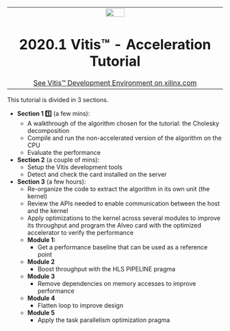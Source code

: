 <table width="100%">
 <tr width="100%">
    <td align="center"><img src="https://www.xilinx.com/content/dam/xilinx/imgs/press/media-kits/corporate/xilinx-logo.png" width="30%"/><h1>2020.1 Vitis™ - Acceleration Tutorial</h1>
    <a href="https://www.xilinx.com/products/design-tools/vitis.html">See Vitis™ Development Environment on xilinx.com</a>
    </td>
 </tr>
</table>

This tutorial is divided in 3 sections.
* **Section 1 :one:** (a few mins):
  + A walkthrough of the algorithm chosen for the tutorial: the Cholesky decomposition 
  + Compile and run the non-accelerated version of the algorithm on the CPU
  + Evaluate the performance
* **Section 2** (a couple of mins):
  + Setup the Vitis development tools
  + Detect and check the card installed on the server 
* **Section 3** (a few hours):
  + Re-organize the code to extract the algorithm in its own unit (the kernel)
  + Review the APIs needed to enable communication between the host and the kernel
  + Apply optimizations to the kernel across several modules to improve its throughput and program the Alveo card with the optimized accelerator to verify the performance
  + **Module 1:**
    * Get a performance baseline that can be used as a reference point
  + **Module 2**
    * Boost throughput with the HLS PIPELINE pragma
  + **Module 3**
    * Remove dependencies on memory accesses to improve performance
  + **Module 4**
    * Flatten loop to improve design
  + **Module 5**
    * Apply the task parallelism optimization pragma
